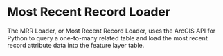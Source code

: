 # Most Recent Record Loader
The MRR Loader, or Most Recent Record Loader, uses the ArcGIS API for Python to query a one-to-many related table and load the most recent record attribute data into the feature layer table.
